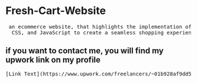 # Fresh-Cart-Website
<pre > an ecommerce website, that highlights the implementation of HTML, 
  CSS, and JavaScript to create a seamless shopping experience </pre>

## if you want to contact me, you will find my upwork link on my profile
<pre>[Link Text](https://www.upwork.com/freelancers/~01b928af9dd59c4613?s=1110580755107926016))</pre>
